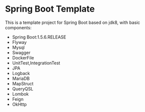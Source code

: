# Spring Boot Template
This is a template project for Spring Boot based on jdk8, with basic components:
- Spring Boot:1.5.6.RELEASE
- Flyway
- Mysql
- Swagger
- DockerFile
- UnitTest,IntegrationTest
- JPA
- Logback
- MariaDB
- MapStruct
- QueryQSL
- Lombok
- Feign
- OkHttp
